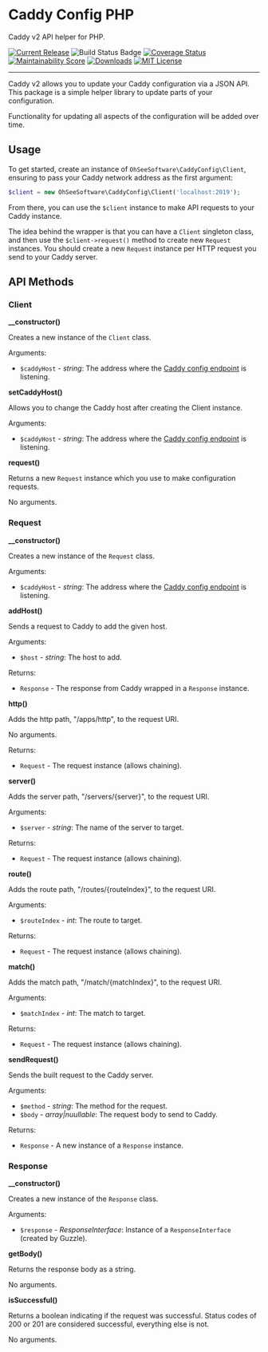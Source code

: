 # Caddy Config PHP
Caddy v2 API helper for PHP.

[![Current Release](https://img.shields.io/github/release/ohseesoftware/caddy-config-php.svg?style=flat-square)](https://github.com/ohseesoftware/caddy-config-php/releases)
![Build Status Badge](https://github.com/ohseesoftware/caddy-config-php/workflows/Build/badge.svg)
[![Coverage Status](https://coveralls.io/repos/github/ohseesoftware/caddy-config-php/badge.svg?branch=master)](https://coveralls.io/github/ohseesoftware/caddy-config-php?branch=master)
[![Maintainability Score](https://img.shields.io/codeclimate/maintainability/ohseesoftware/caddy-config-php.svg?style=flat-square)](https://codeclimate.com/github/ohseesoftware/caddy-config-php)
[![Downloads](https://img.shields.io/packagist/dt/ohseesoftware/caddy-config-php.svg?style=flat-square)](https://packagist.org/packages/ohseesoftware/caddy-config-php)
[![MIT License](https://img.shields.io/github/license/ohseesoftware/caddy-config-php.svg?style=flat-square)](https://github.com/ohseesoftware/caddy-config-php/blob/master/LICENSE)

---

Caddy v2 allows you to update your Caddy configuration via a JSON API. This package is a simple helper library to update parts of your configuration.

Functionality for updating all aspects of the configuration will be added over time.

## Usage

To get started, create an instance of `OhSeeSoftware\CaddyConfig\Client`, ensuring to pass your Caddy network address as the first argument:

```php
$client = new OhSeeSoftware\CaddyConfig\Client('localhost:2019');
```

From there, you can use the `$client` instance to make API requests to your Caddy instance.

The idea behind the wrapper is that you can have a `Client` singleton class, and then use the `$client->request()` method to create new `Request` instances. You should create a new `Request` instance per HTTP request you send to your Caddy server.

## API Methods

### Client

**__constructor()**

Creates a new instance of the `Client` class.

Arguments:

* `$caddyHost` - _string_: The address where the [Caddy config endpoint](https://github.com/caddyserver/caddy/wiki/v2:-Documentation#admin) is listening.

**setCaddyHost()**

Allows you to change the Caddy host after creating the Client instance.

Arguments:

* `$caddyHost` - _string_: The address where the [Caddy config endpoint](https://github.com/caddyserver/caddy/wiki/v2:-Documentation#admin) is listening.

**request()**

Returns a new `Request` instance which you use to make configuration requests.

No arguments.

### Request

**__constructor()**

Creates a new instance of the `Request` class.

Arguments:

* `$caddyHost` - _string_: The address where the [Caddy config endpoint](https://github.com/caddyserver/caddy/wiki/v2:-Documentation#admin) is listening.

**addHost()**

Sends a request to Caddy to add the given host.

Arguments:

* `$host` - _string_: The host to add.

Returns:

* `Response` - The response from Caddy wrapped in a `Response` instance.

**http()**

Adds the http path, "/apps/http", to the request URI.

No arguments.

Returns:

* `Request` - The request instance (allows chaining).

**server()**

Adds the server path, "/servers/{server}", to the request URI.

Arguments:

* `$server` - _string_: The name of the server to target.

Returns:

* `Request` - The request instance (allows chaining).

**route()**

Adds the route path, "/routes/{routeIndex}", to the request URI.

Arguments:

* `$routeIndex` - _int_: The route to target.

Returns:

* `Request` - The request instance (allows chaining).

**match()**

Adds the match path, "/match/{matchIndex}", to the request URI.

Arguments:

* `$matchIndex` - _int_: The match to target.

Returns:

* `Request` - The request instance (allows chaining).

**sendRequest()**

Sends the built request to the Caddy server.

Arguments:

* `$method` - _string_: The method for the request.
* `$body` - _array|nuullable_: The request body to send to Caddy.

Returns:

* `Response` - A new instance of a `Response` instance.

### Response

**__constructor()**

Creates a new instance of the `Response` class.

Arguments:

* `$response` - _ResponseInterface_: Instance of a `ResponseInterface` (created by Guzzle).

**getBody()**

Returns the response body as a string.

No arguments.

**isSuccessful()**

Returns a boolean indicating if the request was successful. Status codes of 200 or 201 are considered successful, everything else is not.

No arguments.
